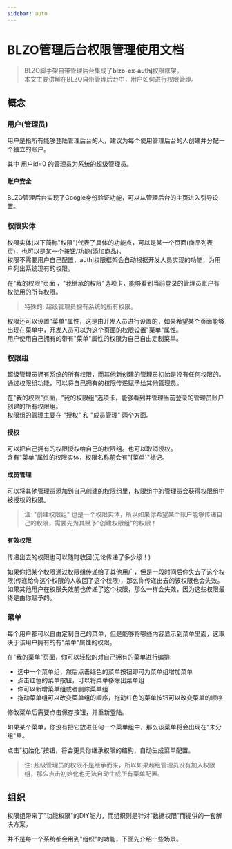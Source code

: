```yaml
---
sidebar: auto
---
```


# BLZO管理后台权限管理使用文档

> BLZO脚手架自带管理后台集成了**blzo-ex-authj**权限框架。  
> 本文主要讲解在BLZO自带管理后台中，用户如何进行权限管理。

## 概念

### 用户(管理员)

用户是指所有能够登陆管理后台的人，建议为每个使用管理后台的人创建并分配一个独立的账户。  

其中 用户id=0 的管理员为系统的超级管理员。

#### 账户安全

BLZO管理后台实现了Google身份验证功能，可以从管理后台的主页进入引导设置。

### 权限实体

权限实体(以下简称"权限")代表了具体的功能点，可以是某一个页面(商品列表页)，也可以是某一个按钮/功能(添加商品)。  
权限不需要用户自己配置，authj权限框架会自动根据开发人员实现的功能，为用户列出系统现有的权限。  

在"我的权限"页面 ，"我继承的权限"选项卡，能够看到当前登录的管理员账户有权使用的所有权限。  
> 特殊的: 超级管理员拥有系统的所有权限。

权限还可以设置"菜单"属性，这是由开发人员进行设置的，如果希望某个页面能够出现在菜单中，开发人员可以为这个页面的权限设置"菜单"属性。  
用户使用自己拥有的带有"菜单"属性的权限为自己自由定制菜单。

### 权限组

超级管理员拥有系统的所有权限，而其他新创建的管理员初始是没有任何权限的。  
通过权限组功能，可以将自己拥有的权限传递赋予给其他管理员。

在"我的权限"页面，"我的权限组"选项卡，能够看到并管理当前登录的管理员账户创建的所有权限组。  
权限组的管理主要在 "授权" 和 "成员管理" 两个方面。

#### 授权

可以把自己拥有的权限授权给自己的权限组。也可以取消授权。  
含有"菜单"属性的权限实体，权限名称前会有"[菜单]"标记。

#### 成员管理

可以将其他管理员添加到自己创建的权限组里，权限组中的管理员会获得权限组中被授权的权限。

> 注: "创建权限组" 也是一个权限实体，所以如果你希望某个账户能够传递自己的权限，需要先为其赋予"创建权限组"的权限！

#### 有效权限

传递出去的权限也可以随时收回(无论传递了多少级！)

如果你把某个权限通过权限组传递给了其他用户，但是一段时间后你失去了这个权限(传递给你这个权限的人收回了这个权限)，那么你传递出去的该权限也会失效。  
如果其他用户在权限失效前也传递了这个权限，那么一样会失效，因为这些权限最终是由你赋予的。

### 菜单

每个用户都可以自由定制自己的菜单，但是能够将哪些内容显示到菜单里面，这取决于该用户拥有的有"菜单"属性的权限。

在"我的菜单"页面，你可以轻松的对自己拥有的菜单进行编排:

- 选中一个菜单组，然后点击绿色的菜单按钮即可为菜单组增加菜单
- 点击红色的菜单按钮，可以将菜单移除出菜单组
- 你可以新增菜单组或者删除菜单组
- 拖动菜单组可以改变菜单组的顺序，拖动红色的菜单按钮可以改变菜单的顺序

修改菜单后需要点击保存按钮，并重新登陆。

如果某个菜单，你没有把它放进任何一个菜单组中，那么该菜单将会出现在"未分组"里。

点击"初始化"按钮，将会更具你继承权限的结构，自动生成菜单配置。

> 注: 超级管理员的权限不是继承而来，所以如果超级管理员没有加入权限组，那么点击初始化也无法自动生成所有菜单配置。


## 组织

权限组带来了"功能权限"的DIY能力，而组织则是针对"数据权限"而提供的一套解决方案。

并不是每一个系统都会用到"组织"的功能，下面先介绍一些场景。

